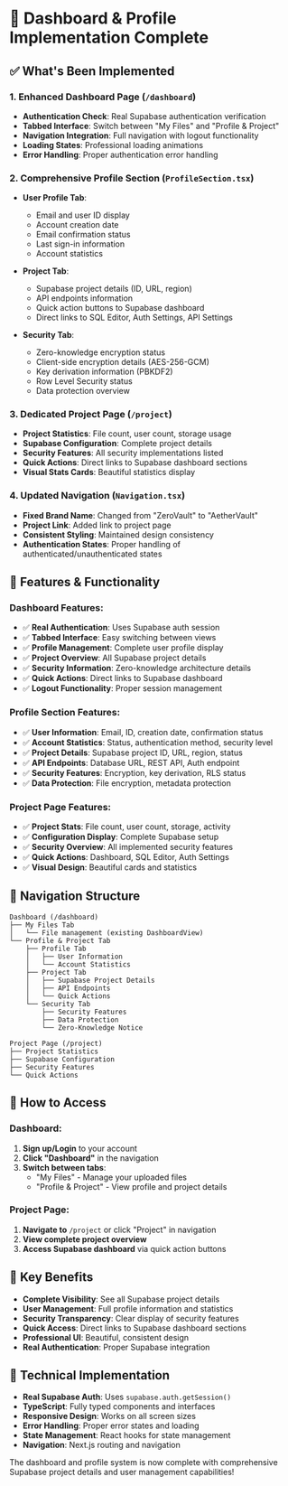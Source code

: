 # 🎯 Dashboard & Profile Implementation Complete

## ✅ What's Been Implemented

### 1. **Enhanced Dashboard Page** (`/dashboard`)
- **Authentication Check**: Real Supabase authentication verification
- **Tabbed Interface**: Switch between "My Files" and "Profile & Project"
- **Navigation Integration**: Full navigation with logout functionality
- **Loading States**: Professional loading animations
- **Error Handling**: Proper authentication error handling

### 2. **Comprehensive Profile Section** (`ProfileSection.tsx`)
- **User Profile Tab**:
  - Email and user ID display
  - Account creation date
  - Email confirmation status
  - Last sign-in information
  - Account statistics

- **Project Tab**:
  - Supabase project details (ID, URL, region)
  - API endpoints information
  - Quick action buttons to Supabase dashboard
  - Direct links to SQL Editor, Auth Settings, API Settings

- **Security Tab**:
  - Zero-knowledge encryption status
  - Client-side encryption details (AES-256-GCM)
  - Key derivation information (PBKDF2)
  - Row Level Security status
  - Data protection overview

### 3. **Dedicated Project Page** (`/project`)
- **Project Statistics**: File count, user count, storage usage
- **Supabase Configuration**: Complete project details
- **Security Features**: All security implementations listed
- **Quick Actions**: Direct links to Supabase dashboard sections
- **Visual Stats Cards**: Beautiful statistics display

### 4. **Updated Navigation** (`Navigation.tsx`)
- **Fixed Brand Name**: Changed from "ZeroVault" to "AetherVault"
- **Project Link**: Added link to project page
- **Consistent Styling**: Maintained design consistency
- **Authentication States**: Proper handling of authenticated/unauthenticated states

## 🎨 Features & Functionality

### Dashboard Features:
- ✅ **Real Authentication**: Uses Supabase auth session
- ✅ **Tabbed Interface**: Easy switching between views
- ✅ **Profile Management**: Complete user profile display
- ✅ **Project Overview**: All Supabase project details
- ✅ **Security Information**: Zero-knowledge architecture details
- ✅ **Quick Actions**: Direct links to Supabase dashboard
- ✅ **Logout Functionality**: Proper session management

### Profile Section Features:
- ✅ **User Information**: Email, ID, creation date, confirmation status
- ✅ **Account Statistics**: Status, authentication method, security level
- ✅ **Project Details**: Supabase project ID, URL, region, status
- ✅ **API Endpoints**: Database URL, REST API, Auth endpoint
- ✅ **Security Features**: Encryption, key derivation, RLS status
- ✅ **Data Protection**: File encryption, metadata protection

### Project Page Features:
- ✅ **Project Stats**: File count, user count, storage, activity
- ✅ **Configuration Display**: Complete Supabase setup
- ✅ **Security Overview**: All implemented security features
- ✅ **Quick Actions**: Dashboard, SQL Editor, Auth Settings
- ✅ **Visual Design**: Beautiful cards and statistics

## 🔗 Navigation Structure

```
Dashboard (/dashboard)
├── My Files Tab
│   └── File management (existing DashboardView)
└── Profile & Project Tab
    ├── Profile Tab
    │   ├── User Information
    │   └── Account Statistics
    ├── Project Tab
    │   ├── Supabase Project Details
    │   ├── API Endpoints
    │   └── Quick Actions
    └── Security Tab
        ├── Security Features
        ├── Data Protection
        └── Zero-Knowledge Notice

Project Page (/project)
├── Project Statistics
├── Supabase Configuration
├── Security Features
└── Quick Actions
```

## 🚀 How to Access

### Dashboard:
1. **Sign up/Login** to your account
2. **Click "Dashboard"** in the navigation
3. **Switch between tabs**:
   - "My Files" - Manage your uploaded files
   - "Profile & Project" - View profile and project details

### Project Page:
1. **Navigate to** `/project` or click "Project" in navigation
2. **View complete project overview**
3. **Access Supabase dashboard** via quick action buttons

## 🎯 Key Benefits

- **Complete Visibility**: See all Supabase project details
- **User Management**: Full profile information and statistics
- **Security Transparency**: Clear display of security features
- **Quick Access**: Direct links to Supabase dashboard sections
- **Professional UI**: Beautiful, consistent design
- **Real Authentication**: Proper Supabase integration

## 🔧 Technical Implementation

- **Real Supabase Auth**: Uses `supabase.auth.getSession()`
- **TypeScript**: Fully typed components and interfaces
- **Responsive Design**: Works on all screen sizes
- **Error Handling**: Proper error states and loading
- **State Management**: React hooks for state management
- **Navigation**: Next.js routing and navigation

The dashboard and profile system is now complete with comprehensive Supabase project details and user management capabilities!
